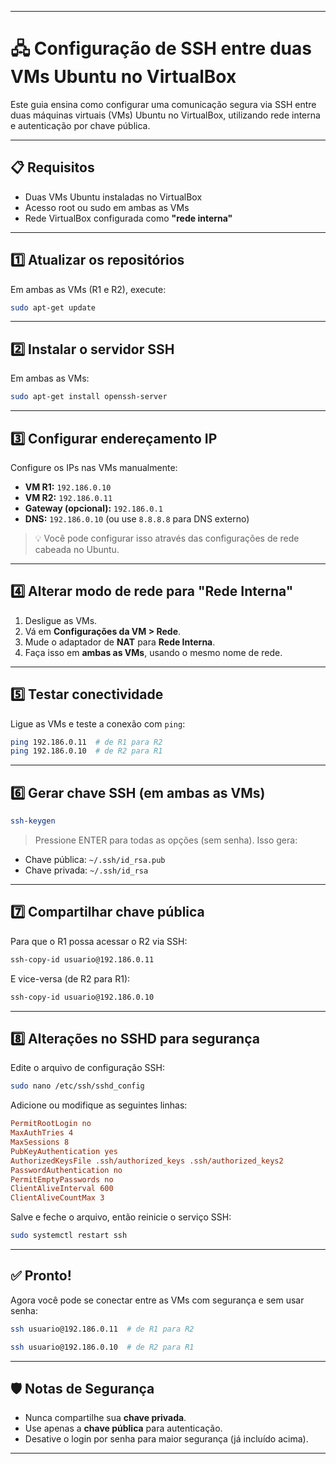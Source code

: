 

---

# 🖧 Configuração de SSH entre duas VMs Ubuntu no VirtualBox

Este guia ensina como configurar uma comunicação segura via SSH entre duas máquinas virtuais (VMs) Ubuntu no VirtualBox, utilizando rede interna e autenticação por chave pública.

---

## 📋 Requisitos

* Duas VMs Ubuntu instaladas no VirtualBox
* Acesso root ou sudo em ambas as VMs
* Rede VirtualBox configurada como **"rede interna"**

---

## 1️⃣ Atualizar os repositórios

Em ambas as VMs (R1 e R2), execute:

```bash
sudo apt-get update
```

---

## 2️⃣ Instalar o servidor SSH

Em ambas as VMs:

```bash
sudo apt-get install openssh-server
```

---

## 3️⃣ Configurar endereçamento IP

Configure os IPs nas VMs manualmente:

* **VM R1:** `192.186.0.10`
* **VM R2:** `192.186.0.11`
* **Gateway (opcional):** `192.186.0.1`
* **DNS:** `192.186.0.10` (ou use `8.8.8.8` para DNS externo)

> 💡 Você pode configurar isso através das configurações de rede cabeada no Ubuntu.

---

## 4️⃣ Alterar modo de rede para "Rede Interna"

1. Desligue as VMs.
2. Vá em **Configurações da VM > Rede**.
3. Mude o adaptador de **NAT** para **Rede Interna**.
4. Faça isso em **ambas as VMs**, usando o mesmo nome de rede.

---

## 5️⃣ Testar conectividade

Ligue as VMs e teste a conexão com `ping`:

```bash
ping 192.186.0.11  # de R1 para R2
ping 192.186.0.10  # de R2 para R1
```

---

## 6️⃣ Gerar chave SSH (em ambas as VMs)

```bash
ssh-keygen
```

> Pressione ENTER para todas as opções (sem senha). Isso gera:

* Chave pública: `~/.ssh/id_rsa.pub`
* Chave privada: `~/.ssh/id_rsa`

---

## 7️⃣ Compartilhar chave pública

Para que o R1 possa acessar o R2 via SSH:

```bash
ssh-copy-id usuario@192.186.0.11
```

E vice-versa (de R2 para R1):

```bash
ssh-copy-id usuario@192.186.0.10
```

---

## 8️⃣ Alterações no SSHD para segurança

Edite o arquivo de configuração SSH:

```bash
sudo nano /etc/ssh/sshd_config
```

Adicione ou modifique as seguintes linhas:

```ini
PermitRootLogin no
MaxAuthTries 4
MaxSessions 8
PubKeyAuthentication yes
AuthorizedKeysFile .ssh/authorized_keys .ssh/authorized_keys2
PasswordAuthentication no
PermitEmptyPasswords no
ClientAliveInterval 600
ClientAliveCountMax 3
```

Salve e feche o arquivo, então reinicie o serviço SSH:

```bash
sudo systemctl restart ssh
```

---

## ✅ Pronto!

Agora você pode se conectar entre as VMs com segurança e sem usar senha:

```bash
ssh usuario@192.186.0.11  # de R1 para R2
```

```bash
ssh usuario@192.186.0.10  # de R2 para R1
```

---

## 🛡️ Notas de Segurança

* Nunca compartilhe sua **chave privada**.
* Use apenas a **chave pública** para autenticação.
* Desative o login por senha para maior segurança (já incluído acima).

---

